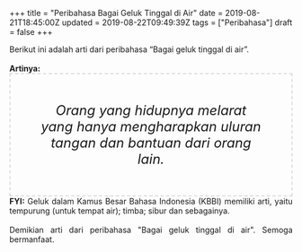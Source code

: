 +++
title = "Peribahasa Bagai Geluk Tinggal di Air"
date = 2019-08-21T18:45:00Z
updated = 2019-08-22T09:49:39Z
tags = ["Peribahasa"]
draft = false
+++

<div dir="ltr" style="text-align: left;" trbidi="on"><div style="text-align: justify;">Berikut ini adalah arti dari peribahasa “Bagai geluk tinggal di air”.</div><br /><div style="text-align: justify;"><b>Artinya:</b></div><div style="border: 2px dashed #ddd; font-size: 24px; height: auto; margin: 0 auto; padding: 50px; text-align: center; width: auto;"><i>Orang yang hidupnya melarat yang hanya mengharapkan uluran tangan dan bantuan dari orang lain.</i></div><div style="text-align: justify;"><b>FYI:</b> Geluk dalam Kamus Besar Bahasa Indonesia (KBBI) memiliki arti, yaitu tempurung (untuk tempat air); timba; sibur dan sebagainya.<br /><br /></div><div style="text-align: justify;">Demikian arti dari peribahasa "Bagai geluk tinggal di air". Semoga bermanfaat.</div></div>
